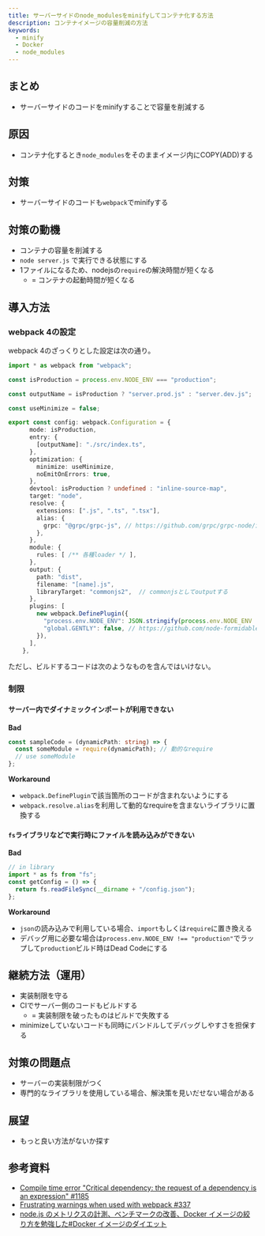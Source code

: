 ```yaml
---
title: サーバーサイドのnode_modulesをminifyしてコンテナ化する方法
description: コンテナイメージの容量削減の方法
keywords:
  - minify
  - Docker
  - node_modules
---
```


## まとめ

* サーバーサイドのコードをminifyすることで容量を削減する

## 原因

* コンテナ化するとき`node_modules`をそのままイメージ内にCOPY(ADD)する

## 対策

* サーバーサイドのコードも`webpack`でminifyする

## 対策の動機

* コンテナの容量を削減する
* `node server.js` で実行できる状態にする
* 1ファイルになるため、nodejsの`require`の解決時間が短くなる
  * = コンテナの起動時間が短くなる

## 導入方法

### webpack 4の設定

webpack 4のざっくりとした設定は次の通り。

```ts
import * as webpack from "webpack";

const isProduction = process.env.NODE_ENV === "production";

const outputName = isProduction ? "server.prod.js" : "server.dev.js";

const useMinimize = false;

export const config: webpack.Configuration = {
      mode: isProduction,
      entry: {
        [outputName]: "./src/index.ts",
      },
      optimization: {
        minimize: useMinimize,
        noEmitOnErrors: true,
      },
      devtool: isProduction ? undefined : "inline-source-map",
      target: "node",
      resolve: {
        extensions: [".js", ".ts", ".tsx"],
        alias: {
          grpc: "@grpc/grpc-js", // https://github.com/grpc/grpc-node/issues/1185
        },
      },
      module: {
        rules: [ /** 各種loader */ ],
      },
      output: {
        path: "dist",
        filename: "[name].js",
        libraryTarget: "commonjs2",  // commonjsとしてoutputする
      },
      plugins: [
        new webpack.DefinePlugin({
          "process.env.NODE_ENV": JSON.stringify(process.env.NODE_ENV || "production"),
          "global.GENTLY": false, // https://github.com/node-formidable/node-formidable/issues/337#issuecomment-153408479
        }),
      ],
    },
```

ただし、ビルドするコードは次のようなものを含んではいけない。

### 制限

#### サーバー内でダイナミックインポートが利用できない

**Bad**

```ts
const sampleCode = (dynamicPath: string) => {
  const someModule = require(dynamicPath); // 動的なrequire
  // use someModule
};
```

**Workaround**

* `webpack.DefinePlugin`で該当箇所のコードが含まれないようにする
* `webpack.resolve.alias`を利用して動的なrequireを含まないライブラリに置換する

#### `fs`ライブラリなどで実行時にファイルを読み込みができない

**Bad**

```ts
// in library
import * as fs from "fs";
const getConfig = () => {
  return fs.readFileSync(__dirname + "/config.json");
};
```

**Workaround**

* `json`の読み込みで利用している場合、`import`もしくは`require`に置き換える
* デバッグ用に必要な場合は`process.env.NODE_ENV !== "production"`でラップして`production`ビルド時はDead Codeにする

## 継続方法（運用）

* 実装制限を守る
* CIでサーバー側のコードもビルドする
  * = 実装制限を破ったものはビルドで失敗する
* minimizeしていないコードも同時にバンドルしてデバッグしやすさを担保する

## 対策の問題点

* サーバーの実装制限がつく
* 専門的なライブラリを使用している場合、解決策を見いだせない場合がある

## 展望

* もっと良い方法がないか探す

## 参考資料

* [Compile time error "Critical dependency: the request of a dependency is an expression" #1185](https://github.com/grpc/grpc-node/issues/1185)
* [Frustrating warnings when used with webpack #337](https://github.com/node-formidable/node-formidable/issues/337#issuecomment-153408479)
* [node.js のメトリクスの計測、ベンチマークの改善、Docker イメージの絞り方を勉強した#Docker イメージのダイエット](https://mizchi.dev/202009192222-study-nodejs-benchmark#rg9ja2vyioocpoodoeodvoocuoobruodgoocpoocqoodgodia)